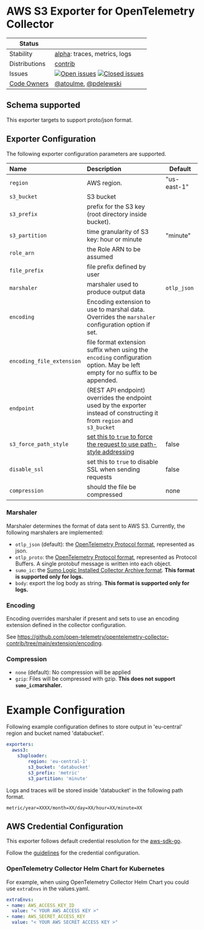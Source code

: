 # AWS S3 Exporter for OpenTelemetry Collector

<!-- status autogenerated section -->
| Status        |           |
| ------------- |-----------|
| Stability     | [alpha]: traces, metrics, logs   |
| Distributions | [contrib] |
| Issues        | [![Open issues](https://img.shields.io/github/issues-search/open-telemetry/opentelemetry-collector-contrib?query=is%3Aissue%20is%3Aopen%20label%3Aexporter%2Fawss3%20&label=open&color=orange&logo=opentelemetry)](https://github.com/open-telemetry/opentelemetry-collector-contrib/issues?q=is%3Aopen+is%3Aissue+label%3Aexporter%2Fawss3) [![Closed issues](https://img.shields.io/github/issues-search/open-telemetry/opentelemetry-collector-contrib?query=is%3Aissue%20is%3Aclosed%20label%3Aexporter%2Fawss3%20&label=closed&color=blue&logo=opentelemetry)](https://github.com/open-telemetry/opentelemetry-collector-contrib/issues?q=is%3Aclosed+is%3Aissue+label%3Aexporter%2Fawss3) |
| [Code Owners](https://github.com/open-telemetry/opentelemetry-collector-contrib/blob/main/CONTRIBUTING.md#becoming-a-code-owner)    | [@atoulme](https://www.github.com/atoulme), [@pdelewski](https://www.github.com/pdelewski) |

[alpha]: https://github.com/open-telemetry/opentelemetry-collector/blob/main/docs/component-stability.md#alpha
[contrib]: https://github.com/open-telemetry/opentelemetry-collector-releases/tree/main/distributions/otelcol-contrib
<!-- end autogenerated section -->

## Schema supported
This exporter targets to support proto/json format.

## Exporter Configuration

The following exporter configuration parameters are supported.

| Name                  | Description                                                                                                                                | Default     |
|:----------------------|:-------------------------------------------------------------------------------------------------------------------------------------------|-------------|
| `region`              | AWS region.                                                                                                                                | "us-east-1" |
| `s3_bucket`           | S3 bucket                                                                                                                                  |             |
| `s3_prefix`           | prefix for the S3 key (root directory inside bucket).                                                                                      |             |
| `s3_partition`        | time granularity of S3 key: hour or minute                                                                                                 | "minute"    |
| `role_arn`            | the Role ARN to be assumed                                                                                                                 |             |
| `file_prefix`         | file prefix defined by user                                                                                                                |             |
| `marshaler`           | marshaler used to produce output data                                                                                                      | `otlp_json` |
| `encoding`            | Encoding extension to use to marshal data. Overrides the `marshaler` configuration option if set.                                          |             |
| `encoding_file_extension` | file format extension suffix when using the `encoding` configuration option. May be left empty for no suffix to be appended.               |             |
| `endpoint`            | (REST API endpoint) overrides the endpoint used by the exporter instead of constructing it from `region` and `s3_bucket`                                       |             |
| `s3_force_path_style` | [set this to `true` to force the request to use path-style addressing](http://docs.aws.amazon.com/AmazonS3/latest/dev/VirtualHosting.html) | false       |
| `disable_ssl`         | set this to `true` to disable SSL when sending requests                                                                                    | false       |
| `compression`         | should the file be compressed                                                                                                              | none        |

### Marshaler

Marshaler determines the format of data sent to AWS S3. Currently, the following marshalers are implemented:

- `otlp_json` (default): the [OpenTelemetry Protocol format](https://github.com/open-telemetry/opentelemetry-proto), represented as json.
- `otlp_proto`: the [OpenTelemetry Protocol format](https://github.com/open-telemetry/opentelemetry-proto), represented as Protocol Buffers. A single protobuf message is written into each object.
- `sumo_ic`: the [Sumo Logic Installed Collector Archive format](https://help.sumologic.com/docs/manage/data-archiving/archive/).
  **This format is supported only for logs.**
- `body`: export the log body as string.
  **This format is supported only for logs.**

### Encoding

Encoding overrides marshaler if present and sets to use an encoding extension defined in the collector configuration.

See https://github.com/open-telemetry/opentelemetry-collector-contrib/tree/main/extension/encoding.

### Compression
- `none` (default): No compression will be applied
- `gzip`: Files will be compressed with gzip. **This does not support `sumo_ic`marshaler.**

# Example Configuration

Following example configuration defines to store output in 'eu-central' region and bucket named 'databucket'.

```yaml
exporters:
  awss3:
    s3uploader:
        region: 'eu-central-1'
        s3_bucket: 'databucket'
        s3_prefix: 'metric'
        s3_partition: 'minute'
```

Logs and traces will be stored inside 'databucket' in the following path format.

```console
metric/year=XXXX/month=XX/day=XX/hour=XX/minute=XX
```

## AWS Credential Configuration

This exporter follows default credential resolution for the
[aws-sdk-go](https://docs.aws.amazon.com/sdk-for-go/api/index.html).

Follow the [guidelines](https://docs.aws.amazon.com/sdk-for-go/v1/developer-guide/configuring-sdk.html) for the
credential configuration.

### OpenTelemetry Collector Helm Chart for Kubernetes
For example, when using OpenTelemetry Collector Helm Chart you could use `extraEnvs` in the values.yaml.
```yaml
extraEnvs:
- name: AWS_ACCESS_KEY_ID
  value: "< YOUR AWS ACCESS KEY >"
- name: AWS_SECRET_ACCESS_KEY
  value: "< YOUR AWS SECRET ACCESS KEY >"
```
